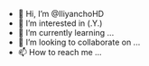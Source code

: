 - 👋 Hi, I’m @IliyanchoHD
- 👀 I’m interested in (.Y.)
- 🌱 I’m currently learning ...
- 💞️ I’m looking to collaborate on ...
- 📫 How to reach me ...

<!---
IliyanchoHD/IliyanchoHD is a ✨ special ✨ repository because its `README.md` (this file) appears on your GitHub profile.
You can click the Preview link to take a look at your changes.
--->
